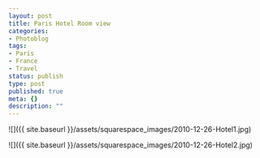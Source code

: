 ```yaml
---
layout: post
title: Paris Hotel Room view
categories:
- Photoblog
tags:
- Paris
- France
- Travel
status: publish
type: post
published: true
meta: {}
description: ""
---
```


![]({{ site.baseurl }}/assets/squarespace_images/2010-12-26-Hotel1.jpg)

![]({{ site.baseurl }}/assets/squarespace_images/2010-12-26-Hotel2.jpg)
